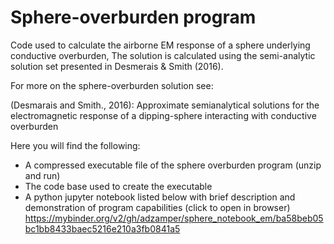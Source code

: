 # Sphere-overburden program

Code used to calculate the airborne EM response of a sphere underlying conductive overburden, The solution is calculated using the semi-analytic solution set presented in Desmerais & Smith (2016).

For more on the sphere-overburden solution see:

(Desmarais and Smith., 2016): Approximate semianalytical solutions for the electromagnetic response of a dipping-sphere interacting with conductive overburden

Here you will find the following: 
  - A compressed executable file of the sphere overburden program (unzip and run) 
  - The code base used to create the executable 
  - A python jupyter notebook listed below with brief description and demonstration of program capabilities (click to open in browser) \
  https://mybinder.org/v2/gh/adzamper/sphere_notebook_em/ba58beb05bc1bb8433baec5216e210a3fb0841a5
